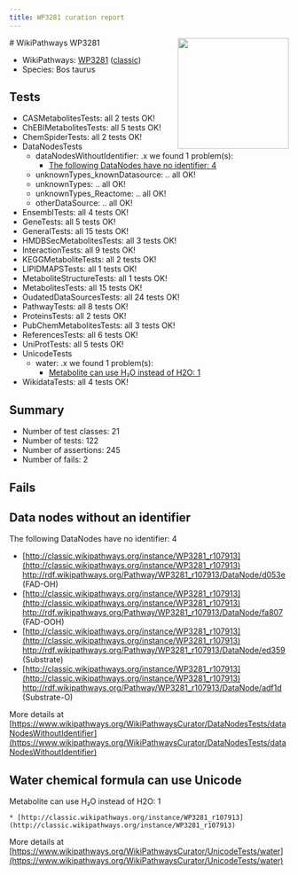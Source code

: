 ```yaml
---
title: WP3281 curation report
---
```


<img style="float: right; width: 200px" src="https://upload.wikimedia.org/wikipedia/commons/thumb/8/83/Wplogo_with_text_500.png/640px-Wplogo_with_text_500.png" />
# WikiPathways WP3281

* WikiPathways: [WP3281](https://wikipathways.org/pathways/WP3281) ([classic](https://classic.wikipathways.org/instance/WP3281))
* Species: Bos taurus
## Tests
* CASMetabolitesTests: all 2 tests OK!
* ChEBIMetabolitesTests: all 5 tests OK!
* ChemSpiderTests: all 2 tests OK!
* DataNodesTests
    * dataNodesWithoutIdentifier: .x we found 1 problem(s):
        * [The following DataNodes have no identifier: 4](#d2d32fa3)
    * unknownTypes_knownDatasource: .. all OK!
    * unknownTypes: .. all OK!
    * unknownTypes_Reactome: .. all OK!
    * otherDataSource: .. all OK!
* EnsemblTests: all 4 tests OK!
* GeneTests: all 5 tests OK!
* GeneralTests: all 15 tests OK!
* HMDBSecMetabolitesTests: all 3 tests OK!
* InteractionTests: all 9 tests OK!
* KEGGMetaboliteTests: all 2 tests OK!
* LIPIDMAPSTests: all 1 tests OK!
* MetaboliteStructureTests: all 1 tests OK!
* MetabolitesTests: all 15 tests OK!
* OudatedDataSourcesTests: all 24 tests OK!
* PathwayTests: all 8 tests OK!
* ProteinsTests: all 2 tests OK!
* PubChemMetabolitesTests: all 3 tests OK!
* ReferencesTests: all 6 tests OK!
* UniProtTests: all 5 tests OK!
* UnicodeTests
    * water: .x we found 1 problem(s):
        * [Metabolite can use H₂O instead of H2O: 1](#a680b2d0)
* WikidataTests: all 4 tests OK!


## Summary

* Number of test classes: 21
* Number of tests: 122
* Number of assertions: 245
* Number of fails: 2

## Fails

<a name="d2d32fa3" />

## Data nodes without an identifier

The following DataNodes have no identifier: 4

* [http://classic.wikipathways.org/instance/WP3281_r107913](http://classic.wikipathways.org/instance/WP3281_r107913) http://rdf.wikipathways.org/Pathway/WP3281_r107913/DataNode/d053e (FAD-OH)
* [http://classic.wikipathways.org/instance/WP3281_r107913](http://classic.wikipathways.org/instance/WP3281_r107913) http://rdf.wikipathways.org/Pathway/WP3281_r107913/DataNode/fa807 (FAD-OOH)
* [http://classic.wikipathways.org/instance/WP3281_r107913](http://classic.wikipathways.org/instance/WP3281_r107913) http://rdf.wikipathways.org/Pathway/WP3281_r107913/DataNode/ed359 (Substrate)
* [http://classic.wikipathways.org/instance/WP3281_r107913](http://classic.wikipathways.org/instance/WP3281_r107913) http://rdf.wikipathways.org/Pathway/WP3281_r107913/DataNode/adf1d (Substrate-O)


More details at [https://www.wikipathways.org/WikiPathwaysCurator/DataNodesTests/dataNodesWithoutIdentifier](https://www.wikipathways.org/WikiPathwaysCurator/DataNodesTests/dataNodesWithoutIdentifier)

<a name="a680b2d0" />

## Water chemical formula can use Unicode

Metabolite can use H₂O instead of H2O: 1
```
* [http://classic.wikipathways.org/instance/WP3281_r107913](http://classic.wikipathways.org/instance/WP3281_r107913)
```

More details at [https://www.wikipathways.org/WikiPathwaysCurator/UnicodeTests/water](https://www.wikipathways.org/WikiPathwaysCurator/UnicodeTests/water)

